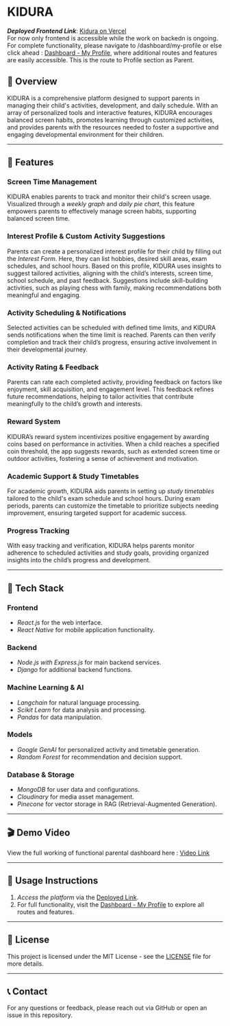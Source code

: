 # KIDURA

***Deployed Frontend Link***: [Kidura on Vercel](https://kidura-new-one-git-main-jayesh-savaliyas-projects.vercel.app/)  
For now only frontend is accessible while the work on backedn is ongoing.
For complete functionality, please navigate to /dashboard/my-profile or else click ahead : [Dashboard - My Profile](https://kidura-new-one-git-main-jayesh-savaliyas-projects.vercel.app/dashboard/my-profile), where additional routes and features are easily accessible.
This is the route to Profile section as Parent. 


## 📖 Overview

KIDURA is a comprehensive platform designed to support parents in managing their child's activities, development, and daily schedule. With an array of personalized tools and interactive features, KIDURA encourages balanced screen habits, promotes learning through customized activities, and provides parents with the resources needed to foster a supportive and engaging developmental environment for their children.

---

## 🌟 Features

### Screen Time Management
KIDURA enables parents to track and monitor their child's screen usage. Visualized through a *weekly graph* and *daily pie chart*, this feature empowers parents to effectively manage screen habits, supporting balanced screen time.

### Interest Profile & Custom Activity Suggestions
Parents can create a personalized interest profile for their child by filling out the *Interest Form*. Here, they can list hobbies, desired skill areas, exam schedules, and school hours. Based on this profile, KIDURA uses insights to suggest tailored activities, aligning with the child’s interests, screen time, school schedule, and past feedback. Suggestions include skill-building activities, such as playing chess with family, making recommendations both meaningful and engaging.

### Activity Scheduling & Notifications
Selected activities can be scheduled with defined time limits, and KIDURA sends notifications when the time limit is reached. Parents can then verify completion and track their child’s progress, ensuring active involvement in their developmental journey.

### Activity Rating & Feedback
Parents can rate each completed activity, providing feedback on factors like enjoyment, skill acquisition, and engagement level. This feedback refines future recommendations, helping to tailor activities that contribute meaningfully to the child’s growth and interests.

### Reward System
KIDURA’s reward system incentivizes positive engagement by awarding coins based on performance in activities. When a child reaches a specified coin threshold, the app suggests rewards, such as extended screen time or outdoor activities, fostering a sense of achievement and motivation.

### Academic Support & Study Timetables
For academic growth, KIDURA aids parents in setting up *study timetables* tailored to the child's exam schedule and school hours. During exam periods, parents can customize the timetable to prioritize subjects needing improvement, ensuring targeted support for academic success.

### Progress Tracking
With easy tracking and verification, KIDURA helps parents monitor adherence to scheduled activities and study goals, providing organized insights into the child’s progress and development.

---

## 🚀 Tech Stack

### Frontend
- *React.js* for the web interface.
- *React Native* for mobile application functionality.

### Backend
- *Node.js with Express.js* for main backend services.
- *Django* for additional backend functions.

### Machine Learning & AI
- *Langchain* for natural language processing.
- *Scikit Learn* for data analysis and processing.
- *Pandas* for data manipulation.

### Models
- *Google GenAI* for personalized activity and timetable generation.
- *Random Forest* for recommendation and decision support.

### Database & Storage
- *MongoDB* for user data and configurations.
- *Cloudinary* for media asset management.
- *Pinecone* for vector storage in RAG (Retrieval-Augmented Generation).

---

## 🎬 Demo Video
View the full working of functional parental dashboard here : [Video Link](https://drive.google.com/file/d/1u4_eifi7YePYZSIXlbA0F6wIjy5o_ewu/view?usp=sharing)

---

## 📝 Usage Instructions

1. *Access the platform* via the [Deployed Link](https://kidura-new-one-git-main-jayesh-savaliyas-projects.vercel.app/).
2. For full functionality, visit the [Dashboard - My Profile](https://kidura-new-one-git-main-jayesh-savaliyas-projects.vercel.app/dashboard/my-profile) to explore all routes and features.

---

## 📜 License

This project is licensed under the MIT License - see the [LICENSE](LICENSE) file for more details.

---

## 📞 Contact

For any questions or feedback, please reach out via GitHub or open an issue in this repository.
